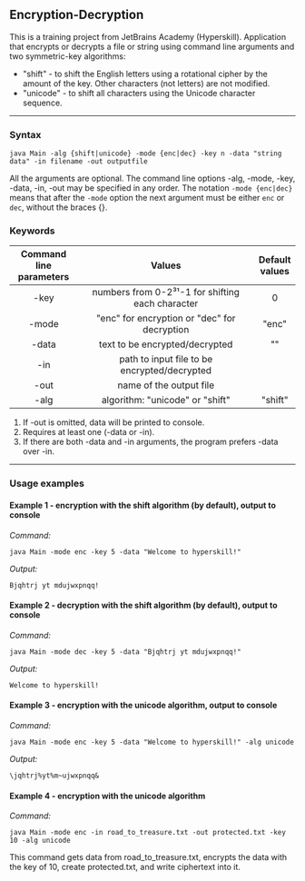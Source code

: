 ## Encryption-Decryption
This is a training project from JetBrains Academy (Hyperskill).
Application that encrypts or decrypts a file or string using command line arguments and
two symmetric-key algorithms:
* "shift" - to shift the English letters using a rotational cipher by the amount of the key. Other characters (not letters) are not modified.  
* "unicode" - to shift all characters using the Unicode character sequence.
___
### Syntax
```
java Main -alg {shift|unicode} -mode {enc|dec} -key n -data "string data" -in filename -out outputfile
```
All the arguments are optional. The command line options -alg, -mode, -key, -data, -in, -out may be
specified in any order. The notation `-mode {enc|dec}` means that after the `-mode` option the next
argument must be either `enc` or `dec`, without the braces {}.
### Keywords

| Command line <br> parameters |                      Values                      | Default <br> values |
|:----------------------------:|:------------------------------------------------:|:-------------------:|
|             -key             | numbers from 0-2³¹-1 for shifting each character |          0          |
|            -mode             |   "enc" for encryption or "dec" for decryption   |        "enc"        |
|            -data             |          text to be encrypted/decrypted          |         ""          |
|             -in              |   path to input file to be encrypted/decrypted   |                     |
|             -out             |             name of the output file              |                     |
|             -alg             |         algorithm: "unicode" or "shift"          |       "shift"       |

1. If -out is omitted, data will be printed to console.
2. Requires at least one (-data or -in).
3. If there are both -data and -in arguments, the program prefers -data over -in.
___
### Usage examples
#### Example 1 - encryption with the shift algorithm (by default), output to console 
*Command:*
```
java Main -mode enc -key 5 -data "Welcome to hyperskill!"
```
*Output:*
```
Bjqhtrj yt mdujwxpnqq!
```
#### Example 2 - decryption with the shift algorithm (by default), output to console 
*Command:*
```
java Main -mode dec -key 5 -data "Bjqhtrj yt mdujwxpnqq!"
```
*Output:*
```
Welcome to hyperskill!
```
#### Example 3 - encryption with the unicode algorithm, output to console
*Command:*
```
java Main -mode enc -key 5 -data "Welcome to hyperskill!" -alg unicode
```
*Output:*
```
\jqhtrj%yt%m~ujwxpnqq&
```
#### Example 4 - encryption with the unicode algorithm 
*Command:*
```
java Main -mode enc -in road_to_treasure.txt -out protected.txt -key 10 -alg unicode
```
This command gets data from road_to_treasure.txt,
encrypts the data with the key of 10, create protected.txt, and write ciphertext into it.

